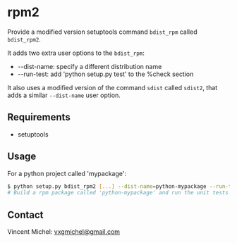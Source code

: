 rpm2
====

Provide a modified version setuptools command `bdist_rpm` called `bdist_rpm2`.

It adds two extra user options to the `bdist_rpm`:
- --dist-name: specify a different distribution name
- --run-test: add 'python setup.py test' to the %check section

It also uses a modified version of the command `sdist` called `sdist2`, that
adds a similar `--dist-name` user option.

Requirements
------------

- setuptools


Usage
-----

For a python project called 'mypackage':

```bash
$ python setup.py bdist_rpm2 [...] --dist-name=python-mypackage --run-test
# Build a rpm package called 'python-mypackage' and run the unit tests
```

Contact
-------

Vincent Michel: vxgmichel@gmail.com
